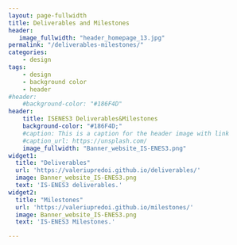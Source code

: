 ```yaml
---
layout: page-fullwidth
title: Deliverables and Milestones
header:
   image_fullwidth: "header_homepage_13.jpg"
permalink: "/deliverables-milestones/"
categories:
    - design
tags:
    - design
    - background color
    - header
#header:
    #background-color: "#186F4D"
header:
    title: ISENES3 Deliverables&Milestones
    background-color: "#186F4D;"
    #caption: This is a caption for the header image with link
    #caption_url: https://unsplash.com/
    image_fullwidth: "Banner_website_IS-ENES3.png"
widget1:
  title: "Deliverables"
  url: 'https://valeriupredoi.github.io/deliverables/'
  image: Banner_website_IS-ENES3.png
  text: 'IS-ENES3 deliverables.'
widget2:
  title: "Milestones"
  url: 'https://valeriupredoi.github.io/milestones/'
  image: Banner_website_IS-ENES3.png
  text: 'IS-ENES3 Milestones.'

---
```


